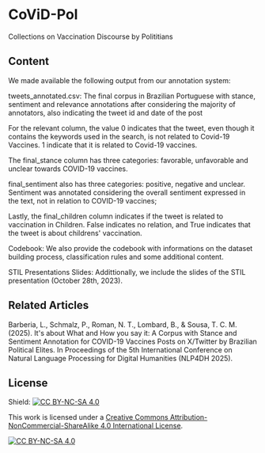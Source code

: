 # CoViD-Pol
Collections on Vaccination Discourse by Polititians

## Content

We made available the following output from our annotation system:

tweets_annotated.csv: The final corpus in Brazilian Portuguese with stance, sentiment and relevance annotations after considering the majority of annotators, also indicating the tweet id and date of the post

For the relevant column, the value 0 indicates that the tweet, even though it contains the keywords used in the search, is not related to Covid-19 Vaccines. 1 indicate that it is related to Covid-19 vaccines.

The final_stance column has three categories: favorable, unfavorable and unclear towards COVID-19 vaccines.

final_sentiment also has three categories: positive, negative and unclear. Sentiment was annotated considering the overall sentiment expressed in the text, not in relation to COVID-19 vaccines;

Lastly, the final_children column indicates if the tweet is related to vaccination in Children. False indicates no relation, and True indicates that the tweet is about childrens' vaccination.

Codebook: We also provide the codebook with informations on the dataset building process, classification rules and some additional content.

STIL Presentations Slides: Addittionally, we include the slides of the STIL presentation (October 28th, 2023).





## Related Articles

Barberia, L., Schmalz, P., Roman, N. T., Lombard, B., & Sousa, T. C. M. (2025). It's about What and How you say it: A Corpus with Stance and Sentiment Annotation for COVID-19 Vaccines Posts on X/Twitter by Brazilian Political Elites. In Proceedings of the 5th International Conference on Natural Language Processing for Digital Humanities (NLP4DH 2025).


## License

Shield: [![CC BY-NC-SA 4.0][cc-by-nc-sa-shield]][cc-by-nc-sa]

This work is licensed under a
[Creative Commons Attribution-NonCommercial-ShareAlike 4.0 International License][cc-by-nc-sa].

[![CC BY-NC-SA 4.0][cc-by-nc-sa-image]][cc-by-nc-sa]

[cc-by-nc-sa]: http://creativecommons.org/licenses/by-nc-sa/4.0/
[cc-by-nc-sa-image]: https://licensebuttons.net/l/by-nc-sa/4.0/88x31.png
[cc-by-nc-sa-shield]: https://img.shields.io/badge/License-CC%20BY--NC--SA%204.0-lightgrey.svg

